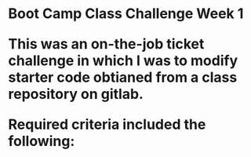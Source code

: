 <h1>Boot Camp Class Challenge Week 1
  
<p>This was an on-the-job ticket challenge in which I was to modify starter code obtianed from a class repository on gitlab.  
  
  Required criteria included the following:
  <ul>
  
  
  
  
